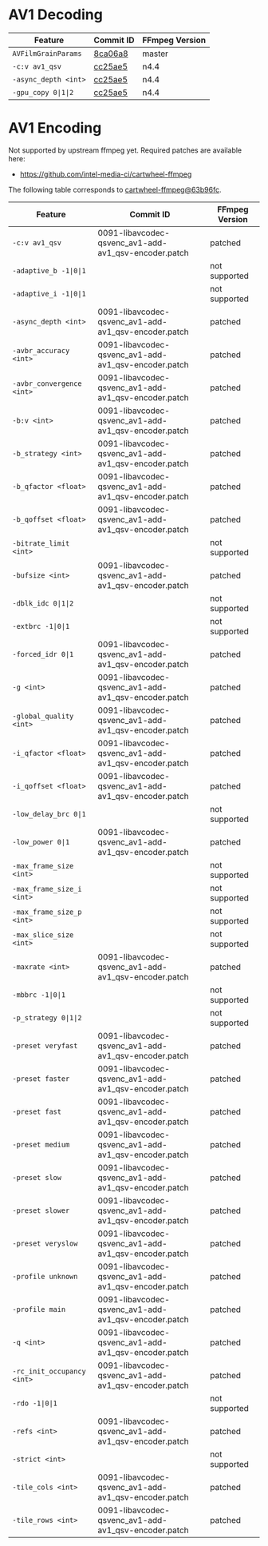 # AV1 Decoding

| Feature                     | Commit ID                                                                                   | FFmpeg Version |
| --------------------------- | ------------------------------------------------------------------------------------------- | -------------- |
| `AVFilmGrainParams`         | [8ca06a8](https://github.com/FFmpeg/FFmpeg/commit/8ca06a8148db1b5e8394b2941790fcae29a84f46) | master         |
| `-c:v av1_qsv`              | [cc25ae5](https://github.com/FFmpeg/FFmpeg/commit/cc25ae5d8ad2cef2dc8a21b828e89e5077b9dae3) | n4.4           |
| `-async_depth <int>`        | [cc25ae5](https://github.com/FFmpeg/FFmpeg/commit/cc25ae5d8ad2cef2dc8a21b828e89e5077b9dae3) | n4.4           |
| `-gpu_copy 0\|1\|2`         | [cc25ae5](https://github.com/FFmpeg/FFmpeg/commit/cc25ae5d8ad2cef2dc8a21b828e89e5077b9dae3) | n4.4           |


# AV1 Encoding

Not supported by upstream ffmpeg yet. Required patches are available here:

* https://github.com/intel-media-ci/cartwheel-ffmpeg

The following table corresponds to [cartwheel-ffmpeg@63b96fc](https://github.com/intel-media-ci/cartwheel-ffmpeg/commit/63b96fce1c50642f15136ad630ff27c0d621265d).

| Feature                     | Commit ID                                                                                   | FFmpeg Version |
| --------------------------- | ------------------------------------------------------------------------------------------- | -------------- |
| `-c:v av1_qsv`              | 0091-libavcodec-qsvenc_av1-add-av1_qsv-encoder.patch | patched |
| `-adaptive_b -1\|0\|1`      | | not supported |
| `-adaptive_i -1\|0\|1`      | | not supported |
| `-async_depth <int>`        | 0091-libavcodec-qsvenc_av1-add-av1_qsv-encoder.patch | patched |
| `-avbr_accuracy <int>`      | 0091-libavcodec-qsvenc_av1-add-av1_qsv-encoder.patch | patched |
| `-avbr_convergence <int>`   | 0091-libavcodec-qsvenc_av1-add-av1_qsv-encoder.patch | patched |
| `-b:v <int>`                | 0091-libavcodec-qsvenc_av1-add-av1_qsv-encoder.patch | patched |
| `-b_strategy <int>`         | 0091-libavcodec-qsvenc_av1-add-av1_qsv-encoder.patch | patched |
| `-b_qfactor <float>`        | 0091-libavcodec-qsvenc_av1-add-av1_qsv-encoder.patch | patched |
| `-b_qoffset <float>`        | 0091-libavcodec-qsvenc_av1-add-av1_qsv-encoder.patch | patched |
| `-bitrate_limit <int>`      | | not supported |
| `-bufsize <int>`            | 0091-libavcodec-qsvenc_av1-add-av1_qsv-encoder.patch | patched |
| `-dblk_idc 0\|1\|2`         | | not supported |
| `-extbrc -1\|0\|1`          | | not supported |
| `-forced_idr 0\|1`          | 0091-libavcodec-qsvenc_av1-add-av1_qsv-encoder.patch | patched |
| `-g <int>`                  | 0091-libavcodec-qsvenc_av1-add-av1_qsv-encoder.patch | patched |
| `-global_quality <int>`     | 0091-libavcodec-qsvenc_av1-add-av1_qsv-encoder.patch | patched |
| `-i_qfactor <float>`        | 0091-libavcodec-qsvenc_av1-add-av1_qsv-encoder.patch | patched |
| `-i_qoffset <float>`        | 0091-libavcodec-qsvenc_av1-add-av1_qsv-encoder.patch | patched |
| `-low_delay_brc 0\|1`       | | not supported |
| `-low_power 0\|1`           | 0091-libavcodec-qsvenc_av1-add-av1_qsv-encoder.patch | patched |
| `-max_frame_size <int>`     | | not supported |
| `-max_frame_size_i <int>`   | | not supported |
| `-max_frame_size_p <int>`   | | not supported |
| `-max_slice_size <int>`     | | not supported |
| `-maxrate <int>`            | 0091-libavcodec-qsvenc_av1-add-av1_qsv-encoder.patch | patched |
| `-mbbrc -1\|0\|1`           | | not supported |
| `-p_strategy 0\|1\|2`       | | not supported |
| `-preset veryfast`          | 0091-libavcodec-qsvenc_av1-add-av1_qsv-encoder.patch | patched |
| `-preset faster`            | 0091-libavcodec-qsvenc_av1-add-av1_qsv-encoder.patch | patched |
| `-preset fast`              | 0091-libavcodec-qsvenc_av1-add-av1_qsv-encoder.patch | patched |
| `-preset medium`            | 0091-libavcodec-qsvenc_av1-add-av1_qsv-encoder.patch | patched |
| `-preset slow`              | 0091-libavcodec-qsvenc_av1-add-av1_qsv-encoder.patch | patched |
| `-preset slower`            | 0091-libavcodec-qsvenc_av1-add-av1_qsv-encoder.patch | patched |
| `-preset veryslow`          | 0091-libavcodec-qsvenc_av1-add-av1_qsv-encoder.patch | patched |
| `-profile unknown`          | 0091-libavcodec-qsvenc_av1-add-av1_qsv-encoder.patch | patched |
| `-profile main`             | 0091-libavcodec-qsvenc_av1-add-av1_qsv-encoder.patch | patched |
| `-q <int>`                  | 0091-libavcodec-qsvenc_av1-add-av1_qsv-encoder.patch | patched |
| `-rc_init_occupancy <int>`  | 0091-libavcodec-qsvenc_av1-add-av1_qsv-encoder.patch | patched |
| `-rdo -1\|0\|1`             | | not supported |
| `-refs <int>`               | 0091-libavcodec-qsvenc_av1-add-av1_qsv-encoder.patch | patched |
| `-strict <int>`             | | not supported |
| `-tile_cols <int>`          | 0091-libavcodec-qsvenc_av1-add-av1_qsv-encoder.patch | patched |
| `-tile_rows <int>`          | 0091-libavcodec-qsvenc_av1-add-av1_qsv-encoder.patch | patched |
